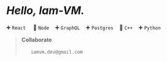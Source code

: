 # ***Hello, Iam-VM.***


:heavy_plus_sign: ```React``` &nbsp;&nbsp;&nbsp; :trident: ```Node```&nbsp;&nbsp;&nbsp; :heavy_plus_sign: ```GraphQL```&nbsp;&nbsp;&nbsp;  :heavy_plus_sign: ```Postgres```&nbsp;&nbsp;&nbsp;  :trident: ```C++```&nbsp;&nbsp;&nbsp;    :heavy_plus_sign: ```Python```
   
> **Collaborate**
>
>&nbsp;&nbsp;&nbsp;&nbsp;&nbsp;&nbsp;```iamvm.dev@gmail.com```
<!--
**Iam-VM/Iam-VM** is a ✨ _special_ ✨ repository because its `README.md` (this file) appears on your GitHub profile.

Here are some ideas to get you started:

- 🔭 I’m currently working on ...
- 🌱 I’m currently learning ...
- 👯 I’m looking to collaborate on ...
- 🤔 I’m looking for help with ...
- 💬 Ask me about ...
- 📫 How to reach me: ...
- 😄 Pronouns: ...
- ⚡ Fun fact: ...
-->
